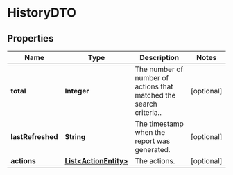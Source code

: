 

# HistoryDTO

## Properties

Name | Type | Description | Notes
------------ | ------------- | ------------- | -------------
**total** | **Integer** | The number of number of actions that matched the search criteria.. |  [optional]
**lastRefreshed** | **String** | The timestamp when the report was generated. |  [optional]
**actions** | [**List&lt;ActionEntity&gt;**](ActionEntity.md) | The actions. |  [optional]



